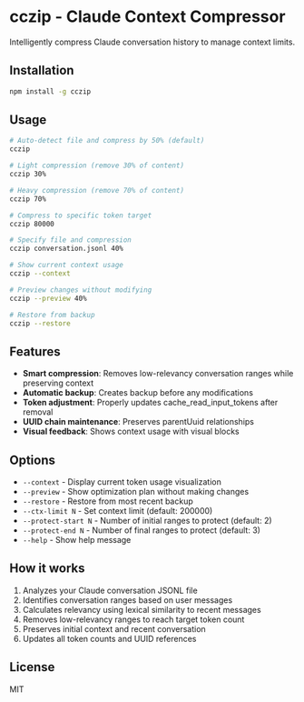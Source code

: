 # cczip - Claude Context Compressor

Intelligently compress Claude conversation history to manage context limits.

## Installation

```bash
npm install -g cczip
```

## Usage

```bash
# Auto-detect file and compress by 50% (default)
cczip

# Light compression (remove 30% of content)
cczip 30%

# Heavy compression (remove 70% of content)
cczip 70%

# Compress to specific token target
cczip 80000

# Specify file and compression
cczip conversation.jsonl 40%

# Show current context usage
cczip --context

# Preview changes without modifying
cczip --preview 40%

# Restore from backup
cczip --restore
```

## Features

- **Smart compression**: Removes low-relevancy conversation ranges while preserving context
- **Automatic backup**: Creates backup before any modifications
- **Token adjustment**: Properly updates cache_read_input_tokens after removal
- **UUID chain maintenance**: Preserves parentUuid relationships
- **Visual feedback**: Shows context usage with visual blocks

## Options

- `--context` - Display current token usage visualization
- `--preview` - Show optimization plan without making changes
- `--restore` - Restore from most recent backup
- `--ctx-limit N` - Set context limit (default: 200000)
- `--protect-start N` - Number of initial ranges to protect (default: 2)
- `--protect-end N` - Number of final ranges to protect (default: 3)
- `--help` - Show help message

## How it works

1. Analyzes your Claude conversation JSONL file
2. Identifies conversation ranges based on user messages
3. Calculates relevancy using lexical similarity to recent messages
4. Removes low-relevancy ranges to reach target token count
5. Preserves initial context and recent conversation
6. Updates all token counts and UUID references

## License

MIT